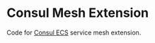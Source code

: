 # Consul Mesh Extension

Code for [Consul ECS](https://www.consul.io/docs/ecs) service mesh extension.
